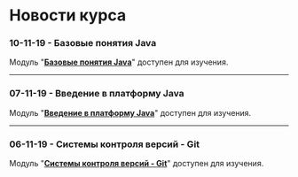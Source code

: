 Новости курса
====================
### 10-11-19 - Базовые понятия Java
Модуль "**[Базовые понятия Java]({{site.materialsurl}}java_basics/java_basics)**" доступен для изучения.

---

### 07-11-19 - Введение в платформу Java
Модуль "**[Введение в платформу Java]({{site.materialsurl}}java_intro/java_intro)**" доступен для изучения.

---

### 06-11-19 - Системы контроля версий - Git
Модуль "**[Системы контроля версий - Git]({{site.materialsurl}}git/git)**" доступен для изучения.





